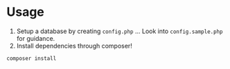 # Usage

1. Setup a database by creating `config.php` ... Look into `config.sample.php` for guidance.
2. Install dependencies through composer!

```
composer install
```


